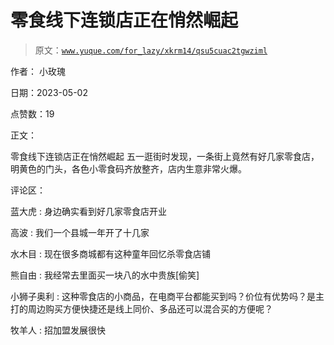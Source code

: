 # 零食线下连锁店正在悄然崛起

> 原文：[`www.yuque.com/for_lazy/xkrm14/qsu5cuac2tgwziml`](https://www.yuque.com/for_lazy/xkrm14/qsu5cuac2tgwziml)

作者： 小玫瑰

日期：2023-05-02

点赞数：19

正文：

零食线下连锁店正在悄然崛起 五一逛街时发现，一条街上竟然有好几家零食店，明黄色的门头，各色小零食码齐放整齐，店内生意非常火爆。

评论区：

蓝大虎 : 身边确实看到好几家零食店开业

高波 : 我们一个县城一年开了十几家

水木目 : 现在很多商城都有这种童年回忆杀零食店铺

熊自由 : 我经常去里面买一块八的水中贵族[偷笑]

小狮子奥利 : 这种零食店的小商品，在电商平台都能买到吗？价位有优势吗？是主打的周边购买方便快捷还是线上同价、多品还可以混合买的方便呢？

牧羊人 : 招加盟发展很快


